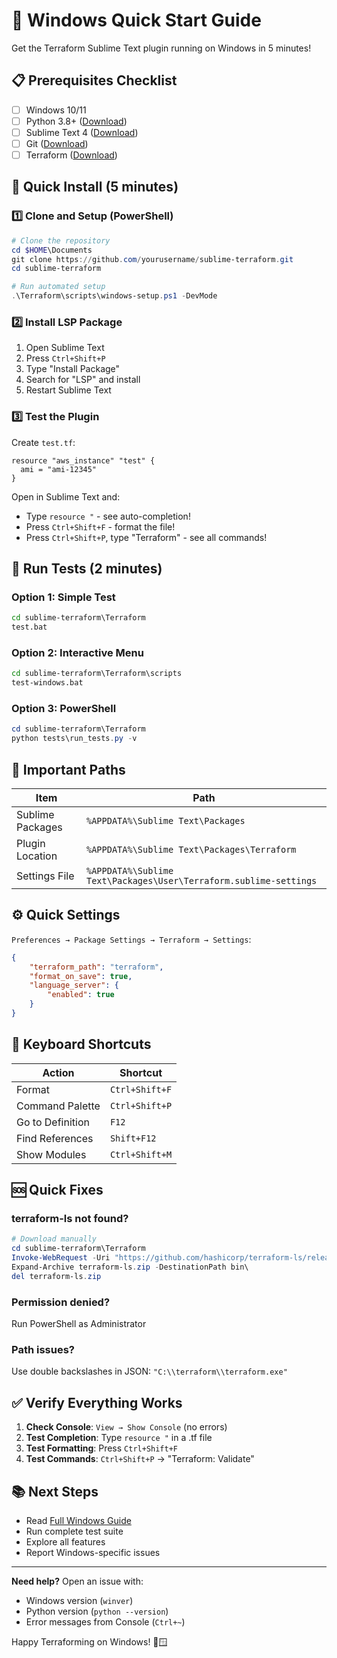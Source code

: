 # 🚀 Windows Quick Start Guide

Get the Terraform Sublime Text plugin running on Windows in 5 minutes!

## 📋 Prerequisites Checklist

- [ ] Windows 10/11
- [ ] Python 3.8+ ([Download](https://python.org))
- [ ] Sublime Text 4 ([Download](https://sublimetext.com))
- [ ] Git ([Download](https://git-scm.com))
- [ ] Terraform ([Download](https://terraform.io/downloads))

## 🏃 Quick Install (5 minutes)

### 1️⃣ Clone and Setup (PowerShell)

```powershell
# Clone the repository
cd $HOME\Documents
git clone https://github.com/yourusername/sublime-terraform.git
cd sublime-terraform

# Run automated setup
.\Terraform\scripts\windows-setup.ps1 -DevMode
```

### 2️⃣ Install LSP Package

1. Open Sublime Text
2. Press `Ctrl+Shift+P`
3. Type "Install Package"
4. Search for "LSP" and install
5. Restart Sublime Text

### 3️⃣ Test the Plugin

Create `test.tf`:
```hcl
resource "aws_instance" "test" {
  ami = "ami-12345"
}
```

Open in Sublime Text and:
- Type `resource "` - see auto-completion!
- Press `Ctrl+Shift+F` - format the file!
- Press `Ctrl+Shift+P`, type "Terraform" - see all commands!

## 🧪 Run Tests (2 minutes)

### Option 1: Simple Test

```cmd
cd sublime-terraform\Terraform
test.bat
```

### Option 2: Interactive Menu

```cmd
cd sublime-terraform\Terraform\scripts
test-windows.bat
```

### Option 3: PowerShell

```powershell
cd sublime-terraform\Terraform
python tests\run_tests.py -v
```

## 📁 Important Paths

| Item | Path |
|------|------|
| Sublime Packages | `%APPDATA%\Sublime Text\Packages` |
| Plugin Location | `%APPDATA%\Sublime Text\Packages\Terraform` |
| Settings File | `%APPDATA%\Sublime Text\Packages\User\Terraform.sublime-settings` |

## ⚙️ Quick Settings

`Preferences → Package Settings → Terraform → Settings`:

```json
{
    "terraform_path": "terraform",
    "format_on_save": true,
    "language_server": {
        "enabled": true
    }
}
```

## 🔑 Keyboard Shortcuts

| Action | Shortcut |
|--------|----------|
| Format | `Ctrl+Shift+F` |
| Command Palette | `Ctrl+Shift+P` |
| Go to Definition | `F12` |
| Find References | `Shift+F12` |
| Show Modules | `Ctrl+Shift+M` |

## 🆘 Quick Fixes

### terraform-ls not found?
```powershell
# Download manually
cd sublime-terraform\Terraform
Invoke-WebRequest -Uri "https://github.com/hashicorp/terraform-ls/releases/download/v0.32.0/terraform-ls_0.32.0_windows_amd64.zip" -OutFile terraform-ls.zip
Expand-Archive terraform-ls.zip -DestinationPath bin\
del terraform-ls.zip
```

### Permission denied?
Run PowerShell as Administrator

### Path issues?
Use double backslashes in JSON: `"C:\\terraform\\terraform.exe"`

## ✅ Verify Everything Works

1. **Check Console**: `View → Show Console` (no errors)
2. **Test Completion**: Type `resource "` in a .tf file
3. **Test Formatting**: Press `Ctrl+Shift+F`
4. **Test Commands**: `Ctrl+Shift+P` → "Terraform: Validate"

## 📚 Next Steps

- Read [Full Windows Guide](WINDOWS_GUIDE.md)
- Run complete test suite
- Explore all features
- Report Windows-specific issues

---

**Need help?** Open an issue with:
- Windows version (`winver`)
- Python version (`python --version`)
- Error messages from Console (`Ctrl+~`)

Happy Terraforming on Windows! 🎉🪟